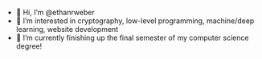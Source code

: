 - 👋 Hi, I’m @ethanrweber
- 👀 I’m interested in cryptography, low-level programming, machine/deep learning, website development
- 🌱 I’m currently finishing up the final semester of my computer science degree!

<!---
ethanrweber/ethanrweber is a ✨ special ✨ repository because its `README.md` (this file) appears on your GitHub profile.
You can click the Preview link to take a look at your changes.
--->
